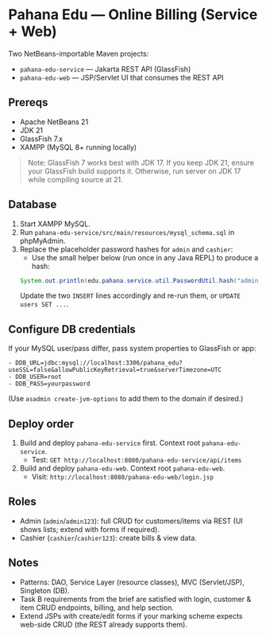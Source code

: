 # Pahana Edu — Online Billing (Service + Web)

Two NetBeans-importable Maven projects:
- `pahana-edu-service` — Jakarta REST API (GlassFish)
- `pahana-edu-web` — JSP/Servlet UI that consumes the REST API

## Prereqs
- Apache NetBeans 21
- JDK 21
- GlassFish 7.x
- XAMPP (MySQL 8+ running locally)

> Note: GlassFish 7 works best with JDK 17. If you keep JDK 21, ensure your GlassFish build supports it. Otherwise, run server on JDK 17 while compiling source at 21.

## Database
1. Start XAMPP MySQL.
2. Run `pahana-edu-service/src/main/resources/mysql_schema.sql` in phpMyAdmin.
3. Replace the placeholder password hashes for `admin` and `cashier`:
   - Use the small helper below (run once in any Java REPL) to produce a hash:
   ```java
   System.out.println(edu.pahana.service.util.PasswordUtil.hash("admin123"));
   ```
   Update the two `INSERT` lines accordingly and re-run them, or `UPDATE users SET ...`.

## Configure DB credentials
If your MySQL user/pass differ, pass system properties to GlassFish or app:
```
- DDB_URL=jdbc:mysql://localhost:3306/pahana_edu?useSSL=false&allowPublicKeyRetrieval=true&serverTimezone=UTC
- DDB_USER=root
- DDB_PASS=yourpassword
```
(Use `asadmin create-jvm-options` to add them to the domain if desired.)

## Deploy order
1. Build and deploy `pahana-edu-service` first. Context root `pahana-edu-service`.
   - Test: `GET http://localhost:8080/pahana-edu-service/api/items`
2. Build and deploy `pahana-edu-web`. Context root `pahana-edu-web`.
   - Visit: `http://localhost:8080/pahana-edu-web/login.jsp`

## Roles
- Admin (`admin`/`admin123`): full CRUD for customers/items via REST (UI shows lists; extend with forms if required).
- Cashier (`cashier`/`cashier123`): create bills & view data.

## Notes
- Patterns: DAO, Service Layer (resource classes), MVC (Servlet/JSP), Singleton (DB).
- Task B requirements from the brief are satisfied with login, customer & item CRUD endpoints, billing, and help section.
- Extend JSPs with create/edit forms if your marking scheme expects web-side CRUD (the REST already supports them).

